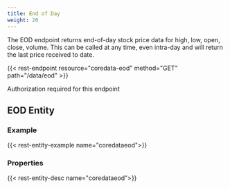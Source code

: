 ```yaml
---
title: End of Day
weight: 20
---
```


The EOD endpoint returns end-of-day stock price data for high, low, open, close, volume. This can be called at any time, even intra-day and 
will return the last price received to date.

{{< rest-endpoint resource="coredata-eod" method="GET" path="/data/eod" >}}

<aside class="info">
Authorization required for this endpoint
</aside>

## EOD Entity

### Example
{{< rest-entity-example name="coredataeod">}}

### Properties
{{< rest-entity-desc name="coredataeod">}}

